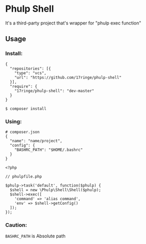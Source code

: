 # Phulp Shell

It's a third-party project that's wrapper for "phulp exec function"

## Usage

### Install:

```
{
  "repositories": [{
    "type": "vcs",
    "url": "https://github.com/17ringe/phulp-shell"
  }],
  "require": {
    "17ringe/phulp-shell": "dev-master"
  }
}
```

```
$ composer install
```

### Using:

```
# composer.json
{
  "name": "name/project",
  "config": {
    "BASHRC_PATH": "$HOME/.bashrc"
  }
}
```

```
<?php

// phulpfile.php

$phulp->task('default', function($phulp) {
  $shell = new \Phulp\Shell\Shell($phulp);
  $shell->exec([
    'command' => 'alias command',
    'env' => $shell->getConfig()
  ]);
});
```

### Caution:

``BASHRC_PATH`` is Absolute path
